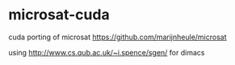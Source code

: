 # microsat-cuda
cuda porting of microsat https://github.com/marijnheule/microsat

using http://www.cs.qub.ac.uk/~i.spence/sgen/ for dimacs
